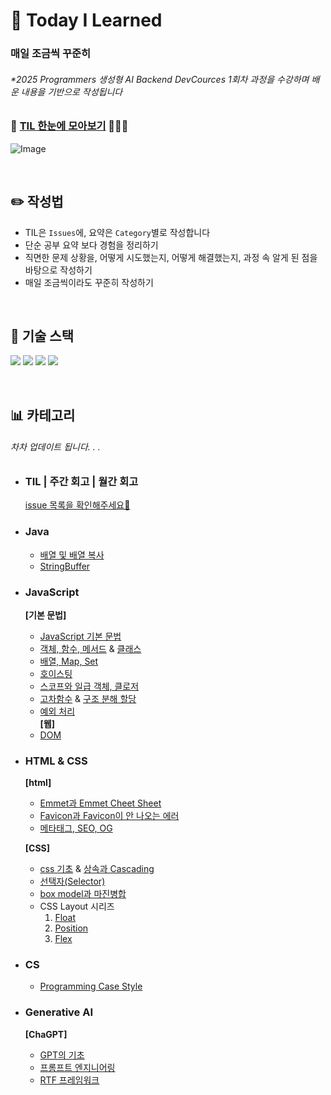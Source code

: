 # 📅 Today I Learned

### 매일 조금씩 꾸준히

###### _\*2025 Programmers 생성형 AI Backend DevCources 1회차 과정을 수강하며 배운 내용을 기반으로 작성됩니다_

### 🚀 [TIL 한눈에 모아보기](https://s0ooo0k.github.io/TIL/) 🧑🏼‍🚀 </b>

![Image](https://github.com/user-attachments/assets/ee78b1bb-4b03-4eb3-b6cc-2ce61edd6c28)

<br>

## ✏️ 작성법

- TIL은 `Issues`에, 요약은 `Category`별로 작성합니다
- 단순 공부 요약 보다 경험을 정리하기
- 직면한 문제 상황을, 어떻게 시도했는지, 어떻게 해결했는지, 과정 속 알게 된 점을 바탕으로 작성하기
- 매일 조금씩이라도 꾸준히 작성하기

<br>

## 🔋 기술 스택

<img src="https://img.shields.io/badge/Django-092E20?style=for-the-badge&logo=Django&logoColor=white"> <img src="https://img.shields.io/badge/Python-3776AB?style=for-the-badge&logo=Python&logoColor=white"> <img src="https://img.shields.io/badge/HTML-E34F26?style=for-the-badge&logo=HTML5&logoColor=white"> <img src="https://img.shields.io/badge/javascript-F7DF1E?style=for-the-badge&logo=javascrpipt&logoColor=white">

<br>

## 📊 카테고리

###### 차차 업데이트 됩니다. . .

- ### TIL | 주간 회고 | 월간 회고

  [issue 목록을 확인해주세요🚀](https://github.com/s0ooo0k/TIL/issues)

- ### Java
  - [배열 및 배열 복사](https://github.com/s0ooo0k/TIL/blob/main/JAVA/Arrays.md)
  - [StringBuffer](https://github.com/s0ooo0k/TIL/blob/main/JAVA/StringBuffer.md)

- ### JavaScript
  **[기본 문법]**
  - [JavaScript 기본 문법](https://github.com/s0ooo0k/TIL/blob/main/JavaScript/basic_syntax/basic.md)
  - [객체, 함수, 메서드](https://github.com/s0ooo0k/TIL/blob/main/JavaScript/basic_syntax/Function_Method.md) & [클래스](https://github.com/s0ooo0k/TIL/blob/main/JavaScript/basic_syntax/Class.md)
  - [배열, Map, Set](https://github.com/s0ooo0k/TIL/blob/main/JavaScript/basic_syntax/Array_Map_Set.md)
  - [호이스팅](https://github.com/s0ooo0k/TIL/blob/main/JavaScript/basic_syntax/Hoisting.md)
  - [스코프와 일급 객체, 클로저](https://github.com/s0ooo0k/TIL/blob/main/JavaScript/basic_syntax/Hoisting.md)
  - [고차함수](https://github.com/s0ooo0k/TIL/blob/main/JavaScript/basic_syntax/Highorder_Function.md) & [구조 분해 할당](https://github.com/s0ooo0k/TIL/blob/main/JavaScript/basic_syntax/destructuring_assignment.md)
  - [예외 처리](https://github.com/s0ooo0k/TIL/blob/main/JavaScript/basic_syntax/trycatch_throw.md)     
    **[웹]**
  - [DOM](https://github.com/s0ooo0k/TIL/blob/main/JavaScript/web/DOM.md)
- ### HTML & CSS

  **[html]**

  - [Emmet과 Emmet Cheet Sheet](https://github.com/s0ooo0k/TIL/blob/main/html_css/html/html_emmet.md)
  - [Favicon과 Favicon이 안 나오는 에러](https://github.com/s0ooo0k/TIL/blob/main/html_css/html/Favicon.md)
  - [메타태그, SEO, OG](https://github.com/s0ooo0k/TIL/blob/main/html_css/html/MetaTag_SEO_OG.md)

  **[CSS]**

  - [css 기초](https://github.com/s0ooo0k/TIL/blob/main/html_css/css/css_basic.md) & [상속과 Cascading](https://github.com/s0ooo0k/TIL/blob/main/html_css/css/cascading.md)
  - [선택자(Selector)](https://github.com/s0ooo0k/TIL/blob/main/html_css/css/selector.md)
  - [box model과 마진병합](https://github.com/s0ooo0k/TIL/blob/main/html_css/css/box_model.md)
  - CSS Layout 시리즈
    1. [Float](https://github.com/s0ooo0k/TIL/blob/main/html_css/css/layout_float.md)
    2. [Position](https://github.com/s0ooo0k/TIL/blob/main/html_css/css/layout_position.md)
    3. [Flex](https://github.com/s0ooo0k/TIL/blob/main/html_css/css/layout_flex.md)

- ### CS

  - [Programming Case Style](https://github.com/s0ooo0k/TIL/blob/main/CS/Case_Style.md)

- ### Generative AI
  **[ChaGPT]**
  - [GPT의 기초](https://github.com/s0ooo0k/TIL/blob/main/Generative%20AI/ChatGPT/ChatGPT_basic.md)
  - [프롬프트 엔지니어링](https://github.com/s0ooo0k/TIL/blob/main/Generative%20AI/ChatGPT/Prompt_Engineering.md)
  - [RTF 프레임워크](https://github.com/s0ooo0k/TIL/blob/main/Generative%20AI/ChatGPT/RTF_Framewok.md)
    <br>
